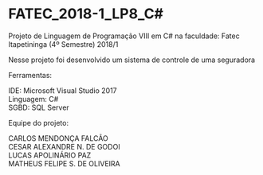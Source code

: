 # FATEC_2018-1_LP8_C#
Projeto de Linguagem de Programação VIII em C# na faculdade: Fatec Itapetininga (4º Semestre) 2018/1

Nesse projeto foi desenvolvido um sistema de controle de uma seguradora

Ferramentas:

IDE: Microsoft Visual Studio 2017 <br>
Linguagem: C# <br>
SGBD: SQL Server <br>

Equipe do projeto:

CARLOS MENDONÇA FALCÃO <br>
CESAR ALEXANDRE N. DE GODOI <br>
LUCAS APOLINÁRIO PAZ <br>
MATHEUS FELIPE S. DE OLIVEIRA <br>
